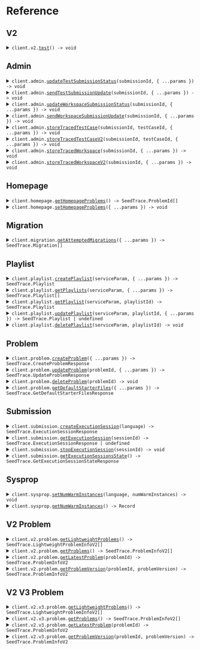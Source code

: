 # Reference

## V2

<details><summary><code>client.v2.<a href="/src/api/resources/v2/client/Client.ts">test</a>() -> void</code></summary>
<dl>
<dd>

#### 🔌 Usage

<dl>
<dd>

<dl>
<dd>

```typescript
await client.v2.test();
```

</dd>
</dl>
</dd>
</dl>

#### ⚙️ Parameters

<dl>
<dd>

<dl>
<dd>

**requestOptions:** `V2.RequestOptions`

</dd>
</dl>
</dd>
</dl>

</dd>
</dl>
</details>

## Admin

<details><summary><code>client.admin.<a href="/src/api/resources/admin/client/Client.ts">updateTestSubmissionStatus</a>(submissionId, { ...params }) -> void</code></summary>
<dl>
<dd>

#### 🔌 Usage

<dl>
<dd>

<dl>
<dd>

```typescript
await client.admin.updateTestSubmissionStatus("d5e9c84f-c2b2-4bf4-b4b0-7ffd7a9ffc32", {
    type: "stopped",
});
```

</dd>
</dl>
</dd>
</dl>

#### ⚙️ Parameters

<dl>
<dd>

<dl>
<dd>

**submissionId:** `SeedTrace.SubmissionId`

</dd>
</dl>

<dl>
<dd>

**request:** `SeedTrace.TestSubmissionStatus`

</dd>
</dl>

<dl>
<dd>

**requestOptions:** `Admin.RequestOptions`

</dd>
</dl>
</dd>
</dl>

</dd>
</dl>
</details>

<details><summary><code>client.admin.<a href="/src/api/resources/admin/client/Client.ts">sendTestSubmissionUpdate</a>(submissionId, { ...params }) -> void</code></summary>
<dl>
<dd>

#### 🔌 Usage

<dl>
<dd>

<dl>
<dd>

```typescript
await client.admin.sendTestSubmissionUpdate("d5e9c84f-c2b2-4bf4-b4b0-7ffd7a9ffc32", {
    updateTime: new Date("2024-01-15T09:30:00.000Z"),
    updateInfo: {
        type: "running",
        value: SeedTrace.RunningSubmissionState.QueueingSubmission,
    },
});
```

</dd>
</dl>
</dd>
</dl>

#### ⚙️ Parameters

<dl>
<dd>

<dl>
<dd>

**submissionId:** `SeedTrace.SubmissionId`

</dd>
</dl>

<dl>
<dd>

**request:** `SeedTrace.TestSubmissionUpdate`

</dd>
</dl>

<dl>
<dd>

**requestOptions:** `Admin.RequestOptions`

</dd>
</dl>
</dd>
</dl>

</dd>
</dl>
</details>

<details><summary><code>client.admin.<a href="/src/api/resources/admin/client/Client.ts">updateWorkspaceSubmissionStatus</a>(submissionId, { ...params }) -> void</code></summary>
<dl>
<dd>

#### 🔌 Usage

<dl>
<dd>

<dl>
<dd>

```typescript
await client.admin.updateWorkspaceSubmissionStatus("d5e9c84f-c2b2-4bf4-b4b0-7ffd7a9ffc32", {
    type: "stopped",
});
```

</dd>
</dl>
</dd>
</dl>

#### ⚙️ Parameters

<dl>
<dd>

<dl>
<dd>

**submissionId:** `SeedTrace.SubmissionId`

</dd>
</dl>

<dl>
<dd>

**request:** `SeedTrace.WorkspaceSubmissionStatus`

</dd>
</dl>

<dl>
<dd>

**requestOptions:** `Admin.RequestOptions`

</dd>
</dl>
</dd>
</dl>

</dd>
</dl>
</details>

<details><summary><code>client.admin.<a href="/src/api/resources/admin/client/Client.ts">sendWorkspaceSubmissionUpdate</a>(submissionId, { ...params }) -> void</code></summary>
<dl>
<dd>

#### 🔌 Usage

<dl>
<dd>

<dl>
<dd>

```typescript
await client.admin.sendWorkspaceSubmissionUpdate("d5e9c84f-c2b2-4bf4-b4b0-7ffd7a9ffc32", {
    updateTime: new Date("2024-01-15T09:30:00.000Z"),
    updateInfo: {
        type: "running",
        value: SeedTrace.RunningSubmissionState.QueueingSubmission,
    },
});
```

</dd>
</dl>
</dd>
</dl>

#### ⚙️ Parameters

<dl>
<dd>

<dl>
<dd>

**submissionId:** `SeedTrace.SubmissionId`

</dd>
</dl>

<dl>
<dd>

**request:** `SeedTrace.WorkspaceSubmissionUpdate`

</dd>
</dl>

<dl>
<dd>

**requestOptions:** `Admin.RequestOptions`

</dd>
</dl>
</dd>
</dl>

</dd>
</dl>
</details>

<details><summary><code>client.admin.<a href="/src/api/resources/admin/client/Client.ts">storeTracedTestCase</a>(submissionId, testCaseId, { ...params }) -> void</code></summary>
<dl>
<dd>

#### 🔌 Usage

<dl>
<dd>

<dl>
<dd>

```typescript
await client.admin.storeTracedTestCase("d5e9c84f-c2b2-4bf4-b4b0-7ffd7a9ffc32", "string", {
    result: {
        result: {
            expectedResult: {
                type: "integerValue",
                value: 1,
            },
            actualResult: {
                type: "value",
                value: {
                    type: "integerValue",
                    value: {
                        key: "value",
                    },
                },
            },
            passed: true,
        },
        stdout: "string",
    },
    traceResponses: [
        {
            submissionId: "d5e9c84f-c2b2-4bf4-b4b0-7ffd7a9ffc32",
            lineNumber: 1,
            returnValue: {
                type: "integerValue",
                value: 1,
            },
            expressionLocation: {
                start: 1,
                offset: 1,
            },
            stack: {
                numStackFrames: 1,
                topStackFrame: {
                    methodName: "string",
                    lineNumber: 1,
                    scopes: [
                        {
                            variables: {
                                string: {
                                    key: "value",
                                },
                            },
                        },
                    ],
                },
            },
            stdout: "string",
        },
    ],
});
```

</dd>
</dl>
</dd>
</dl>

#### ⚙️ Parameters

<dl>
<dd>

<dl>
<dd>

**submissionId:** `SeedTrace.SubmissionId`

</dd>
</dl>

<dl>
<dd>

**testCaseId:** `string`

</dd>
</dl>

<dl>
<dd>

**request:** `SeedTrace.StoreTracedTestCaseRequest`

</dd>
</dl>

<dl>
<dd>

**requestOptions:** `Admin.RequestOptions`

</dd>
</dl>
</dd>
</dl>

</dd>
</dl>
</details>

<details><summary><code>client.admin.<a href="/src/api/resources/admin/client/Client.ts">storeTracedTestCaseV2</a>(submissionId, testCaseId, { ...params }) -> void</code></summary>
<dl>
<dd>

#### 🔌 Usage

<dl>
<dd>

<dl>
<dd>

```typescript
await client.admin.storeTracedTestCaseV2("d5e9c84f-c2b2-4bf4-b4b0-7ffd7a9ffc32", "string", [
    {
        submissionId: "d5e9c84f-c2b2-4bf4-b4b0-7ffd7a9ffc32",
        lineNumber: 1,
        file: {
            filename: "string",
            directory: "string",
        },
        returnValue: {
            type: "integerValue",
            value: 1,
        },
        expressionLocation: {
            start: 1,
            offset: 1,
        },
        stack: {
            numStackFrames: 1,
            topStackFrame: {
                methodName: "string",
                lineNumber: 1,
                scopes: [
                    {
                        variables: {
                            string: {
                                key: "value",
                            },
                        },
                    },
                ],
            },
        },
        stdout: "string",
    },
]);
```

</dd>
</dl>
</dd>
</dl>

#### ⚙️ Parameters

<dl>
<dd>

<dl>
<dd>

**submissionId:** `SeedTrace.SubmissionId`

</dd>
</dl>

<dl>
<dd>

**testCaseId:** `SeedTrace.TestCaseId`

</dd>
</dl>

<dl>
<dd>

**request:** `SeedTrace.TraceResponseV2[]`

</dd>
</dl>

<dl>
<dd>

**requestOptions:** `Admin.RequestOptions`

</dd>
</dl>
</dd>
</dl>

</dd>
</dl>
</details>

<details><summary><code>client.admin.<a href="/src/api/resources/admin/client/Client.ts">storeTracedWorkspace</a>(submissionId, { ...params }) -> void</code></summary>
<dl>
<dd>

#### 🔌 Usage

<dl>
<dd>

<dl>
<dd>

```typescript
await client.admin.storeTracedWorkspace("d5e9c84f-c2b2-4bf4-b4b0-7ffd7a9ffc32", {
    workspaceRunDetails: {
        exceptionV2: {
            type: "generic",
            exceptionType: "string",
            exceptionMessage: "string",
            exceptionStacktrace: "string",
        },
        exception: {
            exceptionType: "string",
            exceptionMessage: "string",
            exceptionStacktrace: "string",
        },
        stdout: "string",
    },
    traceResponses: [
        {
            submissionId: "d5e9c84f-c2b2-4bf4-b4b0-7ffd7a9ffc32",
            lineNumber: 1,
            returnValue: {
                type: "integerValue",
                value: 1,
            },
            expressionLocation: {
                start: 1,
                offset: 1,
            },
            stack: {
                numStackFrames: 1,
                topStackFrame: {
                    methodName: "string",
                    lineNumber: 1,
                    scopes: [
                        {
                            variables: {
                                string: {
                                    key: "value",
                                },
                            },
                        },
                    ],
                },
            },
            stdout: "string",
        },
    ],
});
```

</dd>
</dl>
</dd>
</dl>

#### ⚙️ Parameters

<dl>
<dd>

<dl>
<dd>

**submissionId:** `SeedTrace.SubmissionId`

</dd>
</dl>

<dl>
<dd>

**request:** `SeedTrace.StoreTracedWorkspaceRequest`

</dd>
</dl>

<dl>
<dd>

**requestOptions:** `Admin.RequestOptions`

</dd>
</dl>
</dd>
</dl>

</dd>
</dl>
</details>

<details><summary><code>client.admin.<a href="/src/api/resources/admin/client/Client.ts">storeTracedWorkspaceV2</a>(submissionId, { ...params }) -> void</code></summary>
<dl>
<dd>

#### 🔌 Usage

<dl>
<dd>

<dl>
<dd>

```typescript
await client.admin.storeTracedWorkspaceV2("d5e9c84f-c2b2-4bf4-b4b0-7ffd7a9ffc32", [
    {
        submissionId: "d5e9c84f-c2b2-4bf4-b4b0-7ffd7a9ffc32",
        lineNumber: 1,
        file: {
            filename: "string",
            directory: "string",
        },
        returnValue: {
            type: "integerValue",
            value: 1,
        },
        expressionLocation: {
            start: 1,
            offset: 1,
        },
        stack: {
            numStackFrames: 1,
            topStackFrame: {
                methodName: "string",
                lineNumber: 1,
                scopes: [
                    {
                        variables: {
                            string: {
                                key: "value",
                            },
                        },
                    },
                ],
            },
        },
        stdout: "string",
    },
]);
```

</dd>
</dl>
</dd>
</dl>

#### ⚙️ Parameters

<dl>
<dd>

<dl>
<dd>

**submissionId:** `SeedTrace.SubmissionId`

</dd>
</dl>

<dl>
<dd>

**request:** `SeedTrace.TraceResponseV2[]`

</dd>
</dl>

<dl>
<dd>

**requestOptions:** `Admin.RequestOptions`

</dd>
</dl>
</dd>
</dl>

</dd>
</dl>
</details>

## Homepage

<details><summary><code>client.homepage.<a href="/src/api/resources/homepage/client/Client.ts">getHomepageProblems</a>() -> SeedTrace.ProblemId[]</code></summary>
<dl>
<dd>

#### 🔌 Usage

<dl>
<dd>

<dl>
<dd>

```typescript
await client.homepage.getHomepageProblems();
```

</dd>
</dl>
</dd>
</dl>

#### ⚙️ Parameters

<dl>
<dd>

<dl>
<dd>

**requestOptions:** `Homepage.RequestOptions`

</dd>
</dl>
</dd>
</dl>

</dd>
</dl>
</details>

<details><summary><code>client.homepage.<a href="/src/api/resources/homepage/client/Client.ts">setHomepageProblems</a>({ ...params }) -> void</code></summary>
<dl>
<dd>

#### 🔌 Usage

<dl>
<dd>

<dl>
<dd>

```typescript
await client.homepage.setHomepageProblems(["string"]);
```

</dd>
</dl>
</dd>
</dl>

#### ⚙️ Parameters

<dl>
<dd>

<dl>
<dd>

**request:** `SeedTrace.ProblemId[]`

</dd>
</dl>

<dl>
<dd>

**requestOptions:** `Homepage.RequestOptions`

</dd>
</dl>
</dd>
</dl>

</dd>
</dl>
</details>

## Migration

<details><summary><code>client.migration.<a href="/src/api/resources/migration/client/Client.ts">getAttemptedMigrations</a>({ ...params }) -> SeedTrace.Migration[]</code></summary>
<dl>
<dd>

#### 🔌 Usage

<dl>
<dd>

<dl>
<dd>

```typescript
await client.migration.getAttemptedMigrations({
    "admin-key-header": "string",
});
```

</dd>
</dl>
</dd>
</dl>

#### ⚙️ Parameters

<dl>
<dd>

<dl>
<dd>

**request:** `SeedTrace.GetAttemptedMigrationsRequest`

</dd>
</dl>

<dl>
<dd>

**requestOptions:** `Migration.RequestOptions`

</dd>
</dl>
</dd>
</dl>

</dd>
</dl>
</details>

## Playlist

<details><summary><code>client.playlist.<a href="/src/api/resources/playlist/client/Client.ts">createPlaylist</a>(serviceParam, { ...params }) -> SeedTrace.Playlist</code></summary>
<dl>
<dd>

#### 📝 Description

<dl>
<dd>

<dl>
<dd>

Create a new playlist

</dd>
</dl>
</dd>
</dl>

#### 🔌 Usage

<dl>
<dd>

<dl>
<dd>

```typescript
await client.playlist.createPlaylist(1, {
    datetime: new Date("2024-01-15T09:30:00.000Z"),
    optionalDatetime: new Date("2024-01-15T09:30:00.000Z"),
    body: {
        name: "string",
        problems: ["string"],
    },
});
```

</dd>
</dl>
</dd>
</dl>

#### ⚙️ Parameters

<dl>
<dd>

<dl>
<dd>

**serviceParam:** `number`

</dd>
</dl>

<dl>
<dd>

**request:** `SeedTrace.CreatePlaylistRequest`

</dd>
</dl>

<dl>
<dd>

**requestOptions:** `Playlist.RequestOptions`

</dd>
</dl>
</dd>
</dl>

</dd>
</dl>
</details>

<details><summary><code>client.playlist.<a href="/src/api/resources/playlist/client/Client.ts">getPlaylists</a>(serviceParam, { ...params }) -> SeedTrace.Playlist[]</code></summary>
<dl>
<dd>

#### 📝 Description

<dl>
<dd>

<dl>
<dd>

Returns the user's playlists

</dd>
</dl>
</dd>
</dl>

#### 🔌 Usage

<dl>
<dd>

<dl>
<dd>

```typescript
await client.playlist.getPlaylists(1, {
    limit: 1,
    otherField: "string",
    multiLineDocs: "string",
    optionalMultipleField: "string",
    multipleField: "string",
});
```

</dd>
</dl>
</dd>
</dl>

#### ⚙️ Parameters

<dl>
<dd>

<dl>
<dd>

**serviceParam:** `number`

</dd>
</dl>

<dl>
<dd>

**request:** `SeedTrace.GetPlaylistsRequest`

</dd>
</dl>

<dl>
<dd>

**requestOptions:** `Playlist.RequestOptions`

</dd>
</dl>
</dd>
</dl>

</dd>
</dl>
</details>

<details><summary><code>client.playlist.<a href="/src/api/resources/playlist/client/Client.ts">getPlaylist</a>(serviceParam, playlistId) -> SeedTrace.Playlist</code></summary>
<dl>
<dd>

#### 📝 Description

<dl>
<dd>

<dl>
<dd>

Returns a playlist

</dd>
</dl>
</dd>
</dl>

#### 🔌 Usage

<dl>
<dd>

<dl>
<dd>

```typescript
await client.playlist.getPlaylist(1, "string");
```

</dd>
</dl>
</dd>
</dl>

#### ⚙️ Parameters

<dl>
<dd>

<dl>
<dd>

**serviceParam:** `number`

</dd>
</dl>

<dl>
<dd>

**playlistId:** `SeedTrace.PlaylistId`

</dd>
</dl>

<dl>
<dd>

**requestOptions:** `Playlist.RequestOptions`

</dd>
</dl>
</dd>
</dl>

</dd>
</dl>
</details>

<details><summary><code>client.playlist.<a href="/src/api/resources/playlist/client/Client.ts">updatePlaylist</a>(serviceParam, playlistId, { ...params }) -> SeedTrace.Playlist | undefined</code></summary>
<dl>
<dd>

#### 📝 Description

<dl>
<dd>

<dl>
<dd>

Updates a playlist

</dd>
</dl>
</dd>
</dl>

#### 🔌 Usage

<dl>
<dd>

<dl>
<dd>

```typescript
await client.playlist.updatePlaylist(1, "string", {
    name: "string",
    problems: ["string"],
});
```

</dd>
</dl>
</dd>
</dl>

#### ⚙️ Parameters

<dl>
<dd>

<dl>
<dd>

**serviceParam:** `number`

</dd>
</dl>

<dl>
<dd>

**playlistId:** `SeedTrace.PlaylistId`

</dd>
</dl>

<dl>
<dd>

**request:** `SeedTrace.UpdatePlaylistRequest`

</dd>
</dl>

<dl>
<dd>

**requestOptions:** `Playlist.RequestOptions`

</dd>
</dl>
</dd>
</dl>

</dd>
</dl>
</details>

<details><summary><code>client.playlist.<a href="/src/api/resources/playlist/client/Client.ts">deletePlaylist</a>(serviceParam, playlistId) -> void</code></summary>
<dl>
<dd>

#### 📝 Description

<dl>
<dd>

<dl>
<dd>

Deletes a playlist

</dd>
</dl>
</dd>
</dl>

#### 🔌 Usage

<dl>
<dd>

<dl>
<dd>

```typescript
await client.playlist.deletePlaylist(1, "string");
```

</dd>
</dl>
</dd>
</dl>

#### ⚙️ Parameters

<dl>
<dd>

<dl>
<dd>

**serviceParam:** `number`

</dd>
</dl>

<dl>
<dd>

**playlistId:** `SeedTrace.PlaylistId`

</dd>
</dl>

<dl>
<dd>

**requestOptions:** `Playlist.RequestOptions`

</dd>
</dl>
</dd>
</dl>

</dd>
</dl>
</details>

## Problem

<details><summary><code>client.problem.<a href="/src/api/resources/problem/client/Client.ts">createProblem</a>({ ...params }) -> SeedTrace.CreateProblemResponse</code></summary>
<dl>
<dd>

#### 📝 Description

<dl>
<dd>

<dl>
<dd>

Creates a problem

</dd>
</dl>
</dd>
</dl>

#### 🔌 Usage

<dl>
<dd>

<dl>
<dd>

```typescript
await client.problem.createProblem({
    problemName: "string",
    problemDescription: {
        boards: [
            {
                type: "html",
                value: "string",
            },
        ],
    },
    files: {
        [SeedTrace.Language.Java]: {
            solutionFile: {
                filename: "string",
                contents: "string",
            },
            readOnlyFiles: [
                {
                    filename: "string",
                    contents: "string",
                },
            ],
        },
    },
    inputParams: [
        {
            variableType: {
                type: "integerType",
            },
            name: "string",
        },
    ],
    outputType: {
        type: "integerType",
    },
    testcases: [
        {
            testCase: {
                id: "string",
                params: [
                    {
                        type: "integerValue",
                        value: 1,
                    },
                ],
            },
            expectedResult: {
                type: "integerValue",
                value: 1,
            },
        },
    ],
    methodName: "string",
});
```

</dd>
</dl>
</dd>
</dl>

#### ⚙️ Parameters

<dl>
<dd>

<dl>
<dd>

**request:** `SeedTrace.CreateProblemRequest`

</dd>
</dl>

<dl>
<dd>

**requestOptions:** `Problem.RequestOptions`

</dd>
</dl>
</dd>
</dl>

</dd>
</dl>
</details>

<details><summary><code>client.problem.<a href="/src/api/resources/problem/client/Client.ts">updateProblem</a>(problemId, { ...params }) -> SeedTrace.UpdateProblemResponse</code></summary>
<dl>
<dd>

#### 📝 Description

<dl>
<dd>

<dl>
<dd>

Updates a problem

</dd>
</dl>
</dd>
</dl>

#### 🔌 Usage

<dl>
<dd>

<dl>
<dd>

```typescript
await client.problem.updateProblem("string", {
    problemName: "string",
    problemDescription: {
        boards: [
            {
                type: "html",
                value: "string",
            },
        ],
    },
    files: {
        [SeedTrace.Language.Java]: {
            solutionFile: {
                filename: "string",
                contents: "string",
            },
            readOnlyFiles: [
                {
                    filename: "string",
                    contents: "string",
                },
            ],
        },
    },
    inputParams: [
        {
            variableType: {
                type: "integerType",
            },
            name: "string",
        },
    ],
    outputType: {
        type: "integerType",
    },
    testcases: [
        {
            testCase: {
                id: "string",
                params: [
                    {
                        type: "integerValue",
                        value: 1,
                    },
                ],
            },
            expectedResult: {
                type: "integerValue",
                value: 1,
            },
        },
    ],
    methodName: "string",
});
```

</dd>
</dl>
</dd>
</dl>

#### ⚙️ Parameters

<dl>
<dd>

<dl>
<dd>

**problemId:** `SeedTrace.ProblemId`

</dd>
</dl>

<dl>
<dd>

**request:** `SeedTrace.CreateProblemRequest`

</dd>
</dl>

<dl>
<dd>

**requestOptions:** `Problem.RequestOptions`

</dd>
</dl>
</dd>
</dl>

</dd>
</dl>
</details>

<details><summary><code>client.problem.<a href="/src/api/resources/problem/client/Client.ts">deleteProblem</a>(problemId) -> void</code></summary>
<dl>
<dd>

#### 📝 Description

<dl>
<dd>

<dl>
<dd>

Soft deletes a problem

</dd>
</dl>
</dd>
</dl>

#### 🔌 Usage

<dl>
<dd>

<dl>
<dd>

```typescript
await client.problem.deleteProblem("string");
```

</dd>
</dl>
</dd>
</dl>

#### ⚙️ Parameters

<dl>
<dd>

<dl>
<dd>

**problemId:** `SeedTrace.ProblemId`

</dd>
</dl>

<dl>
<dd>

**requestOptions:** `Problem.RequestOptions`

</dd>
</dl>
</dd>
</dl>

</dd>
</dl>
</details>

<details><summary><code>client.problem.<a href="/src/api/resources/problem/client/Client.ts">getDefaultStarterFiles</a>({ ...params }) -> SeedTrace.GetDefaultStarterFilesResponse</code></summary>
<dl>
<dd>

#### 📝 Description

<dl>
<dd>

<dl>
<dd>

Returns default starter files for problem

</dd>
</dl>
</dd>
</dl>

#### 🔌 Usage

<dl>
<dd>

<dl>
<dd>

```typescript
await client.problem.getDefaultStarterFiles({
    inputParams: [
        {
            variableType: {
                type: "integerType",
            },
            name: "string",
        },
    ],
    outputType: {
        type: "integerType",
    },
    methodName: "string",
});
```

</dd>
</dl>
</dd>
</dl>

#### ⚙️ Parameters

<dl>
<dd>

<dl>
<dd>

**request:** `SeedTrace.GetDefaultStarterFilesRequest`

</dd>
</dl>

<dl>
<dd>

**requestOptions:** `Problem.RequestOptions`

</dd>
</dl>
</dd>
</dl>

</dd>
</dl>
</details>

## Submission

<details><summary><code>client.submission.<a href="/src/api/resources/submission/client/Client.ts">createExecutionSession</a>(language) -> SeedTrace.ExecutionSessionResponse</code></summary>
<dl>
<dd>

#### 📝 Description

<dl>
<dd>

<dl>
<dd>

Returns sessionId and execution server URL for session. Spins up server.

</dd>
</dl>
</dd>
</dl>

#### 🔌 Usage

<dl>
<dd>

<dl>
<dd>

```typescript
await client.submission.createExecutionSession(SeedTrace.Language.Java);
```

</dd>
</dl>
</dd>
</dl>

#### ⚙️ Parameters

<dl>
<dd>

<dl>
<dd>

**language:** `SeedTrace.Language`

</dd>
</dl>

<dl>
<dd>

**requestOptions:** `Submission.RequestOptions`

</dd>
</dl>
</dd>
</dl>

</dd>
</dl>
</details>

<details><summary><code>client.submission.<a href="/src/api/resources/submission/client/Client.ts">getExecutionSession</a>(sessionId) -> SeedTrace.ExecutionSessionResponse | undefined</code></summary>
<dl>
<dd>

#### 📝 Description

<dl>
<dd>

<dl>
<dd>

Returns execution server URL for session. Returns empty if session isn't registered.

</dd>
</dl>
</dd>
</dl>

#### 🔌 Usage

<dl>
<dd>

<dl>
<dd>

```typescript
await client.submission.getExecutionSession("string");
```

</dd>
</dl>
</dd>
</dl>

#### ⚙️ Parameters

<dl>
<dd>

<dl>
<dd>

**sessionId:** `string`

</dd>
</dl>

<dl>
<dd>

**requestOptions:** `Submission.RequestOptions`

</dd>
</dl>
</dd>
</dl>

</dd>
</dl>
</details>

<details><summary><code>client.submission.<a href="/src/api/resources/submission/client/Client.ts">stopExecutionSession</a>(sessionId) -> void</code></summary>
<dl>
<dd>

#### 📝 Description

<dl>
<dd>

<dl>
<dd>

Stops execution session.

</dd>
</dl>
</dd>
</dl>

#### 🔌 Usage

<dl>
<dd>

<dl>
<dd>

```typescript
await client.submission.stopExecutionSession("string");
```

</dd>
</dl>
</dd>
</dl>

#### ⚙️ Parameters

<dl>
<dd>

<dl>
<dd>

**sessionId:** `string`

</dd>
</dl>

<dl>
<dd>

**requestOptions:** `Submission.RequestOptions`

</dd>
</dl>
</dd>
</dl>

</dd>
</dl>
</details>

<details><summary><code>client.submission.<a href="/src/api/resources/submission/client/Client.ts">getExecutionSessionsState</a>() -> SeedTrace.GetExecutionSessionStateResponse</code></summary>
<dl>
<dd>

#### 🔌 Usage

<dl>
<dd>

<dl>
<dd>

```typescript
await client.submission.getExecutionSessionsState();
```

</dd>
</dl>
</dd>
</dl>

#### ⚙️ Parameters

<dl>
<dd>

<dl>
<dd>

**requestOptions:** `Submission.RequestOptions`

</dd>
</dl>
</dd>
</dl>

</dd>
</dl>
</details>

## Sysprop

<details><summary><code>client.sysprop.<a href="/src/api/resources/sysprop/client/Client.ts">setNumWarmInstances</a>(language, numWarmInstances) -> void</code></summary>
<dl>
<dd>

#### 🔌 Usage

<dl>
<dd>

<dl>
<dd>

```typescript
await client.sysprop.setNumWarmInstances(SeedTrace.Language.Java, 1);
```

</dd>
</dl>
</dd>
</dl>

#### ⚙️ Parameters

<dl>
<dd>

<dl>
<dd>

**language:** `SeedTrace.Language`

</dd>
</dl>

<dl>
<dd>

**numWarmInstances:** `number`

</dd>
</dl>

<dl>
<dd>

**requestOptions:** `Sysprop.RequestOptions`

</dd>
</dl>
</dd>
</dl>

</dd>
</dl>
</details>

<details><summary><code>client.sysprop.<a href="/src/api/resources/sysprop/client/Client.ts">getNumWarmInstances</a>() -> Record<SeedTrace.Language, number | undefined></code></summary>
<dl>
<dd>

#### 🔌 Usage

<dl>
<dd>

<dl>
<dd>

```typescript
await client.sysprop.getNumWarmInstances();
```

</dd>
</dl>
</dd>
</dl>

#### ⚙️ Parameters

<dl>
<dd>

<dl>
<dd>

**requestOptions:** `Sysprop.RequestOptions`

</dd>
</dl>
</dd>
</dl>

</dd>
</dl>
</details>

## V2 Problem

<details><summary><code>client.v2.problem.<a href="/src/api/resources/v2/resources/problem/client/Client.ts">getLightweightProblems</a>() -> SeedTrace.LightweightProblemInfoV2[]</code></summary>
<dl>
<dd>

#### 📝 Description

<dl>
<dd>

<dl>
<dd>

Returns lightweight versions of all problems

</dd>
</dl>
</dd>
</dl>

#### 🔌 Usage

<dl>
<dd>

<dl>
<dd>

```typescript
await client.v2.problem.getLightweightProblems();
```

</dd>
</dl>
</dd>
</dl>

#### ⚙️ Parameters

<dl>
<dd>

<dl>
<dd>

**requestOptions:** `Problem.RequestOptions`

</dd>
</dl>
</dd>
</dl>

</dd>
</dl>
</details>

<details><summary><code>client.v2.problem.<a href="/src/api/resources/v2/resources/problem/client/Client.ts">getProblems</a>() -> SeedTrace.ProblemInfoV2[]</code></summary>
<dl>
<dd>

#### 📝 Description

<dl>
<dd>

<dl>
<dd>

Returns latest versions of all problems

</dd>
</dl>
</dd>
</dl>

#### 🔌 Usage

<dl>
<dd>

<dl>
<dd>

```typescript
await client.v2.problem.getProblems();
```

</dd>
</dl>
</dd>
</dl>

#### ⚙️ Parameters

<dl>
<dd>

<dl>
<dd>

**requestOptions:** `Problem.RequestOptions`

</dd>
</dl>
</dd>
</dl>

</dd>
</dl>
</details>

<details><summary><code>client.v2.problem.<a href="/src/api/resources/v2/resources/problem/client/Client.ts">getLatestProblem</a>(problemId) -> SeedTrace.ProblemInfoV2</code></summary>
<dl>
<dd>

#### 📝 Description

<dl>
<dd>

<dl>
<dd>

Returns latest version of a problem

</dd>
</dl>
</dd>
</dl>

#### 🔌 Usage

<dl>
<dd>

<dl>
<dd>

```typescript
await client.v2.problem.getLatestProblem("string");
```

</dd>
</dl>
</dd>
</dl>

#### ⚙️ Parameters

<dl>
<dd>

<dl>
<dd>

**problemId:** `SeedTrace.ProblemId`

</dd>
</dl>

<dl>
<dd>

**requestOptions:** `Problem.RequestOptions`

</dd>
</dl>
</dd>
</dl>

</dd>
</dl>
</details>

<details><summary><code>client.v2.problem.<a href="/src/api/resources/v2/resources/problem/client/Client.ts">getProblemVersion</a>(problemId, problemVersion) -> SeedTrace.ProblemInfoV2</code></summary>
<dl>
<dd>

#### 📝 Description

<dl>
<dd>

<dl>
<dd>

Returns requested version of a problem

</dd>
</dl>
</dd>
</dl>

#### 🔌 Usage

<dl>
<dd>

<dl>
<dd>

```typescript
await client.v2.problem.getProblemVersion("string", 1);
```

</dd>
</dl>
</dd>
</dl>

#### ⚙️ Parameters

<dl>
<dd>

<dl>
<dd>

**problemId:** `SeedTrace.ProblemId`

</dd>
</dl>

<dl>
<dd>

**problemVersion:** `number`

</dd>
</dl>

<dl>
<dd>

**requestOptions:** `Problem.RequestOptions`

</dd>
</dl>
</dd>
</dl>

</dd>
</dl>
</details>

## V2 V3 Problem

<details><summary><code>client.v2.v3.problem.<a href="/src/api/resources/v2/resources/v3/resources/problem/client/Client.ts">getLightweightProblems</a>() -> SeedTrace.LightweightProblemInfoV2[]</code></summary>
<dl>
<dd>

#### 📝 Description

<dl>
<dd>

<dl>
<dd>

Returns lightweight versions of all problems

</dd>
</dl>
</dd>
</dl>

#### 🔌 Usage

<dl>
<dd>

<dl>
<dd>

```typescript
await client.v2.v3.problem.getLightweightProblems();
```

</dd>
</dl>
</dd>
</dl>

#### ⚙️ Parameters

<dl>
<dd>

<dl>
<dd>

**requestOptions:** `Problem.RequestOptions`

</dd>
</dl>
</dd>
</dl>

</dd>
</dl>
</details>

<details><summary><code>client.v2.v3.problem.<a href="/src/api/resources/v2/resources/v3/resources/problem/client/Client.ts">getProblems</a>() -> SeedTrace.ProblemInfoV2[]</code></summary>
<dl>
<dd>

#### 📝 Description

<dl>
<dd>

<dl>
<dd>

Returns latest versions of all problems

</dd>
</dl>
</dd>
</dl>

#### 🔌 Usage

<dl>
<dd>

<dl>
<dd>

```typescript
await client.v2.v3.problem.getProblems();
```

</dd>
</dl>
</dd>
</dl>

#### ⚙️ Parameters

<dl>
<dd>

<dl>
<dd>

**requestOptions:** `Problem.RequestOptions`

</dd>
</dl>
</dd>
</dl>

</dd>
</dl>
</details>

<details><summary><code>client.v2.v3.problem.<a href="/src/api/resources/v2/resources/v3/resources/problem/client/Client.ts">getLatestProblem</a>(problemId) -> SeedTrace.ProblemInfoV2</code></summary>
<dl>
<dd>

#### 📝 Description

<dl>
<dd>

<dl>
<dd>

Returns latest version of a problem

</dd>
</dl>
</dd>
</dl>

#### 🔌 Usage

<dl>
<dd>

<dl>
<dd>

```typescript
await client.v2.v3.problem.getLatestProblem("string");
```

</dd>
</dl>
</dd>
</dl>

#### ⚙️ Parameters

<dl>
<dd>

<dl>
<dd>

**problemId:** `SeedTrace.ProblemId`

</dd>
</dl>

<dl>
<dd>

**requestOptions:** `Problem.RequestOptions`

</dd>
</dl>
</dd>
</dl>

</dd>
</dl>
</details>

<details><summary><code>client.v2.v3.problem.<a href="/src/api/resources/v2/resources/v3/resources/problem/client/Client.ts">getProblemVersion</a>(problemId, problemVersion) -> SeedTrace.ProblemInfoV2</code></summary>
<dl>
<dd>

#### 📝 Description

<dl>
<dd>

<dl>
<dd>

Returns requested version of a problem

</dd>
</dl>
</dd>
</dl>

#### 🔌 Usage

<dl>
<dd>

<dl>
<dd>

```typescript
await client.v2.v3.problem.getProblemVersion("string", 1);
```

</dd>
</dl>
</dd>
</dl>

#### ⚙️ Parameters

<dl>
<dd>

<dl>
<dd>

**problemId:** `SeedTrace.ProblemId`

</dd>
</dl>

<dl>
<dd>

**problemVersion:** `number`

</dd>
</dl>

<dl>
<dd>

**requestOptions:** `Problem.RequestOptions`

</dd>
</dl>
</dd>
</dl>

</dd>
</dl>
</details>
